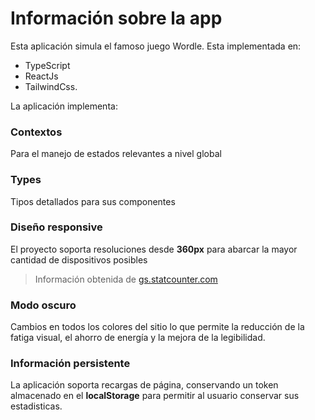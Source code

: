 # Información sobre la app

Esta aplicación simula el famoso juego Wordle. Esta implementada en:

- TypeScript
- ReactJs
- TailwindCss.

La aplicación implementa:

### Contextos

Para el manejo de estados relevantes a nivel global

### Types

Tipos detallados para sus componentes

### Diseño responsive

El proyecto soporta resoluciones desde **360px** para abarcar la mayor cantidad de dispositivos posibles
>Información obtenida de [gs.statcounter.com](https://gs.statcounter.com/screen-resolution-stats/mobile/worldwide)

### Modo oscuro

Cambios en todos los colores del sitio lo que permite la reducción de la fatiga visual, el ahorro de energía y la mejora de la legibilidad.

### Información persistente

La aplicación soporta recargas de página, conservando un token almacenado en el **localStorage** para permitir al usuario conservar sus estadisticas.